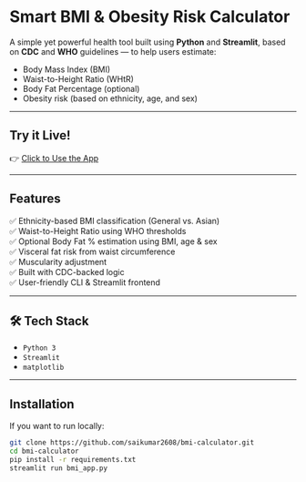 #  Smart BMI & Obesity Risk Calculator

A simple yet powerful health tool built using **Python** and **Streamlit**, based on **CDC** and **WHO** guidelines — to help users estimate:
- Body Mass Index (BMI)
- Waist-to-Height Ratio (WHtR)
- Body Fat Percentage (optional)
- Obesity risk (based on ethnicity, age, and sex)

---

##  Try it Live!

👉 [Click to Use the App](https://bmi-calculator-el2g9y7qq8xegfv29ynkk7.streamlit.app/)


---

##  Features

✅ Ethnicity-based BMI classification (General vs. Asian)  
✅ Waist-to-Height Ratio using WHO thresholds  
✅ Optional Body Fat % estimation using BMI, age & sex  
✅ Visceral fat risk from waist circumference  
✅ Muscularity adjustment  
✅ Built with CDC-backed logic  
✅ User-friendly CLI & Streamlit frontend

---

## 🛠 Tech Stack

- `Python 3`
- `Streamlit`
- `matplotlib`

---

##  Installation

If you want to run locally:

```bash
git clone https://github.com/saikumar2608/bmi-calculator.git
cd bmi-calculator
pip install -r requirements.txt
streamlit run bmi_app.py
